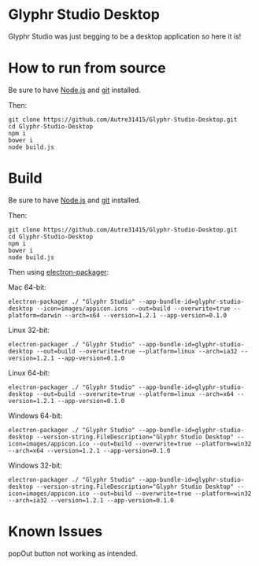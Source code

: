 Glyphr Studio Desktop
===

Glyphr Studio was just begging to be a desktop application so here it is!

How to run from source
===

Be sure to have [Node.js](https://nodejs.org) and [git](https://git-scm.com) installed.

Then:

```
git clone https://github.com/Autre31415/Glyphr-Studio-Desktop.git
cd Glyphr-Studio-Desktop
npm i
bower i
node build.js
```

Build
===

Be sure to have [Node.js](https://nodejs.org) and [git](https://git-scm.com) installed.

Then:

```
git clone https://github.com/Autre31415/Glyphr-Studio-Desktop.git
cd Glyphr-Studio-Desktop
npm i
bower i
node build.js
```

Then using [electron-packager](https://github.com/maxogden/electron-packager):

Mac 64-bit:

```
electron-packager ./ "Glyphr Studio" --app-bundle-id=glyphr-studio-desktop --icon=images/appicon.icns --out=build --overwrite=true --platform=darwin --arch=x64 --version=1.2.1 --app-version=0.1.0
```

Linux 32-bit:

```
electron-packager ./ "Glyphr Studio" --app-bundle-id=glyphr-studio-desktop --out=build --overwrite=true --platform=linux --arch=ia32 --version=1.2.1 --app-version=0.1.0
```

Linux 64-bit:

```
electron-packager ./ "Glyphr Studio" --app-bundle-id=glyphr-studio-desktop --out=build --overwrite=true --platform=linux --arch=x64 --version=1.2.1 --app-version=0.1.0
```
Windows 64-bit:

```
electron-packager ./ "Glyphr Studio" --app-bundle-id=glyphr-studio-desktop --version-string.FileDescription="Glyphr Studio Desktop" --icon=images/appicon.ico --out=build --overwrite=true --platform=win32 --arch=x64 --version=1.2.1 --app-version=0.1.0
```

Windows 32-bit:

```
electron-packager ./ "Glyphr Studio" --app-bundle-id=glyphr-studio-desktop --version-string.FileDescription="Glyphr Studio Desktop" --icon=images/appicon.ico --out=build --overwrite=true --platform=win32 --arch=ia32 --version=1.2.1 --app-version=0.1.0
```

Known Issues
===

popOut button not working as intended.